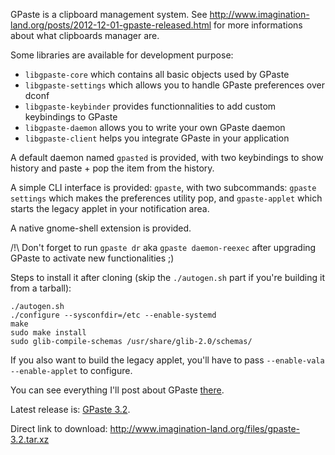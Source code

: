 GPaste is a clipboard management system.
See <http://www.imagination-land.org/posts/2012-12-01-gpaste-released.html> for more informations about what clipboards
manager are. 

Some libraries are available for development purpose:

* `libgpaste-core` which contains all basic objects used by GPaste
* `libgpaste-settings` which allows you to handle GPaste preferences over dconf
* `libgpaste-keybinder` provides functionnalities to add custom keybindings to GPaste
* `libgpaste-daemon` allows you to write your own GPaste daemon
* `libgpaste-client` helps you integrate GPaste in your application

A default daemon named `gpasted` is provided, with two keybindings to show history and paste + pop the item from the
history.

A simple CLI interface is provided: `gpaste`, with two subcommands: `gpaste settings` which makes the preferences
utility pop, and `gpaste-applet` which starts the legacy applet in your notification area.

A native gnome-shell extension is provided.

/!\ Don't forget to run `gpaste dr` aka `gpaste daemon-reexec` after upgrading GPaste to activate new functionalities ;)

Steps to install it after cloning (skip the `./autogen.sh` part if you're building it from a tarball):

    ./autogen.sh
    ./configure --sysconfdir=/etc --enable-systemd
    make
    sudo make install
    sudo glib-compile-schemas /usr/share/glib-2.0/schemas/

If you also want to build the legacy applet, you'll have to pass `--enable-vala --enable-applet` to configure.

You can see everything I'll post about GPaste [there](http://www.imagination-land.org/tags/GPaste.html).

Latest release is: [GPaste 3.2](http://www.imagination-land.org/posts/2013-10-16-gpaste-3.2-released.html).

Direct link to download: <http://www.imagination-land.org/files/gpaste-3.2.tar.xz>
